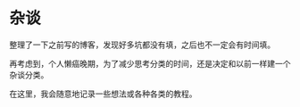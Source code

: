 # 杂谈

整理了一下之前写的博客，发现好多坑都没有填，之后也不一定会有时间填。

再考虑到，个人懒癌晚期，为了减少思考分类的时间，还是决定和以前一样建一个杂谈分类。

在这里，我会随意地记录一些想法或各种各类的教程。

